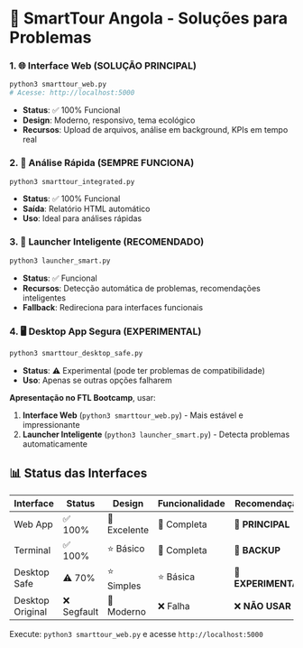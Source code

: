 # 🔧 SmartTour Angola - Soluções para Problemas

### 1. 🌐 **Interface Web (SOLUÇÃO PRINCIPAL)**
```bash
python3 smarttour_web.py
# Acesse: http://localhost:5000
```
- **Status**: ✅ 100% Funcional
- **Design**: Moderno, responsivo, tema ecológico
- **Recursos**: Upload de arquivos, análise em background, KPIs em tempo real

### 2. 🚀 **Análise Rápida (SEMPRE FUNCIONA)**
```bash
python3 smarttour_integrated.py
```
- **Status**: ✅ 100% Funcional
- **Saída**: Relatório HTML automático
- **Uso**: Ideal para análises rápidas

### 3. 🤖 **Launcher Inteligente (RECOMENDADO)**
```bash
python3 launcher_smart.py
```
- **Status**: ✅ Funcional
- **Recursos**: Detecção automática de problemas, recomendações inteligentes
- **Fallback**: Redireciona para interfaces funcionais

### 4. 🖥️ **Desktop App Segura (EXPERIMENTAL)**
```bash
python3 smarttour_desktop_safe.py
```
- **Status**: ⚠️ Experimental (pode ter problemas de compatibilidade)
- **Uso**: Apenas se outras opções falharem

**Apresentação no FTL Bootcamp**, usar:

1. **Interface Web** (`python3 smarttour_web.py`) - Mais estável e impressionante
2. **Launcher Inteligente** (`python3 launcher_smart.py`) - Detecta problemas automaticamente

## 📊 **Status das Interfaces**

| Interface | Status | Design | Funcionalidade | Recomendação |
|-----------|--------|--------|----------------|--------------|
| Web App | ✅ 100% | 🌟 Excelente | 🌟 Completa | 🥇 **PRINCIPAL** |
| Terminal | ✅ 100% | ⭐ Básico | 🌟 Completa | 🥈 **BACKUP** |
| Desktop Safe | ⚠️ 70% | ⭐ Simples | ⭐ Básica | 🥉 **EXPERIMENTAL** |
| Desktop Original | ❌ Segfault | 🌟 Moderno | ❌ Falha | ❌ **NÃO USAR** |

Execute: `python3 smarttour_web.py` e acesse `http://localhost:5000`
